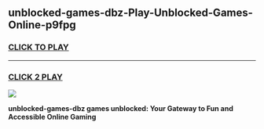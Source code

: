 
## unblocked-games-dbz-Play-Unblocked-Games-Online-p9fpg
<h3>
<a href="https://premium76.site?title=unblocked-games-dbz&ref=25A">CLICK TO PLAY</a></h3>
<hr>

<h3>
<a href="https://premium76.site?title=unblocked-games-dbz&ref=25A">CLICK 2 PLAY</a>
  
</h3>

<a href="https://premium76.site?title=unblocked-games-dbz&ref=25A"><img src="https://clearcache.store/games.png"></a>


**unblocked-games-dbz games unblocked: Your Gateway to Fun and Accessible Online Gaming**
